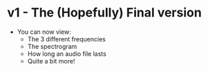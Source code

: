 # v1 - The (Hopefully) Final version

- You can now view:
    - The 3 different frequencies
    - The spectrogram
    - How long an audio file lasts
    - Quite a bit more!
    